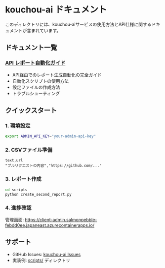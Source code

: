 # kouchou-ai ドキュメント

このディレクトリには、kouchou-aiサービスの使用方法とAPI仕様に関するドキュメントが含まれています。

## ドキュメント一覧

### [API レポート自動化ガイド](./api-report-automation.md)
- API経由でのレポート生成自動化の完全ガイド
- 自動化スクリプトの使用方法
- 設定ファイルの作成方法
- トラブルシューティング

## クイックスタート

### 1. 環境設定
```bash
export ADMIN_API_KEY="your-admin-api-key"
```

### 2. CSVファイル準備
```csv
text,url
"プルリクエストの内容","https://github.com/..."
```

### 3. レポート作成
```bash
cd scripts
python create_second_report.py
```

### 4. 進捗確認
管理画面: https://client-admin.salmonpebble-febdd0ee.japaneast.azurecontainerapps.io/

## サポート

- GitHub Issues: [kouchou-ai Issues](https://github.com/team-mirai/kouchou-ai/issues)
- 実装例: [scripts/](../scripts/) ディレクトリ
